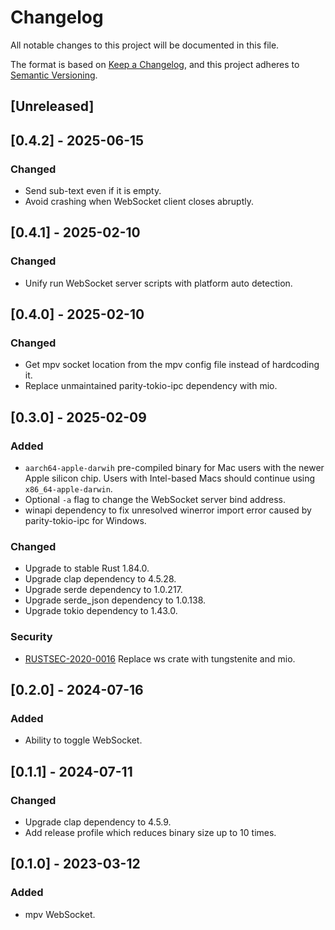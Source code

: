 # Changelog

All notable changes to this project will be documented in this file.

The format is based on [Keep a Changelog](https://keepachangelog.com/en/1.1.0/),
and this project adheres to [Semantic Versioning](https://semver.org/spec/v2.0.0.html).

## [Unreleased]

## [0.4.2] - 2025-06-15

### Changed

* Send sub-text even if it is empty.
* Avoid crashing when WebSocket client closes abruptly.

## [0.4.1] - 2025-02-10

### Changed

- Unify run WebSocket server scripts with platform auto detection.

## [0.4.0] - 2025-02-10

### Changed

- Get mpv socket location from the mpv config file instead of hardcoding it.
- Replace unmaintained parity-tokio-ipc dependency with mio.

## [0.3.0] - 2025-02-09

### Added

- `aarch64-apple-darwih` pre-compiled binary for Mac users with the newer Apple
  silicon chip. Users with Intel-based Macs should continue using
  `x86_64-apple-darwin`.
- Optional `-a` flag to change the WebSocket server bind address.
- winapi dependency to fix unresolved winerror import error caused by
  parity-tokio-ipc for Windows.

### Changed

- Upgrade to stable Rust 1.84.0.
- Upgrade clap dependency to 4.5.28.
- Upgrade serde dependency to 1.0.217.
- Upgrade serde_json dependency to 1.0.138.
- Upgrade tokio dependency to 1.43.0.

### Security

- [RUSTSEC-2020-0016](https://rustsec.org/advisories/RUSTSEC-2020-0016) Replace
ws crate with tungstenite and mio.

## [0.2.0] - 2024-07-16

### Added

- Ability to toggle WebSocket.

## [0.1.1] - 2024-07-11

### Changed

- Upgrade clap dependency to 4.5.9.
- Add release profile which reduces binary size up to 10 times.

## [0.1.0] - 2023-03-12

### Added

- mpv WebSocket.
